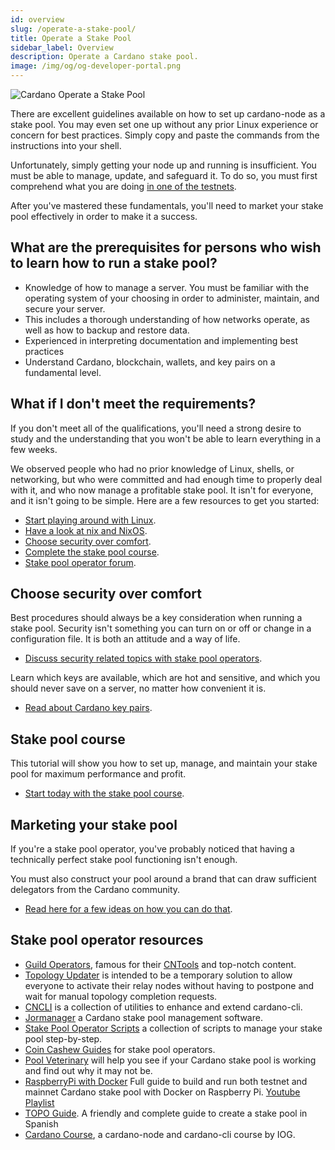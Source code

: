 ```yaml
---
id: overview
slug: /operate-a-stake-pool/
title: Operate a Stake Pool
sidebar_label: Overview
description: Operate a Cardano stake pool.
image: /img/og/og-developer-portal.png
---
```


![Cardano Operate a Stake Pool](../../static/img/card-operate-a-stake-pool-title.svg)

There are excellent guidelines available on how to set up cardano-node as a stake pool. You may even set one up without any prior Linux experience or concern for best practices. Simply copy and paste the commands from the instructions into your shell.

Unfortunately, simply getting your node up and running is insufficient. You must be able to manage, update, and safeguard it. To do so, you must first comprehend what you are doing [in one of the testnets](/docs/get-started/testnets-and-devnets/).

After you've mastered these fundamentals, you'll need to market your stake pool effectively in order to make it a success.

## What are the prerequisites for persons who wish to learn how to run a stake pool?
- Knowledge of how to manage a server. You must be familiar with the operating system of your choosing in order to administer, maintain, and secure your server.
- This includes a thorough understanding of how networks operate, as well as how to backup and restore data.
- Experienced in interpreting documentation and implementing best practices
- Understand Cardano, blockchain, wallets, and key pairs on a fundamental level.

## What if I don't meet the requirements?
If you don't meet all of the qualifications, you'll need a strong desire to study and the understanding that you won't be able to learn everything in a few weeks.

We observed people who had no prior knowledge of Linux, shells, or networking, but who were committed and had enough time to properly deal with it, and who now manage a profitable stake pool. It isn't for everyone, and it isn't going to be simple. Here are a few resources to get you started:
- [Start playing around with Linux](https://ubuntu.com/tutorials/command-line-for-beginners#1-overview).
- [Have a look at nix and NixOS](https://nixos.org).
- [Choose security over comfort](#choose-security-over-comfort).
- [Complete the stake pool course](#stake-pool-course).
- [Stake pool operator forum](https://forum.cardano.org/c/staking-delegation/156).

## Choose security over comfort
Best procedures should always be a key consideration when running a stake pool. Security isn't something you can turn on or off or change in a configuration file. It is both an attitude and a way of life.
- [Discuss security related topics with stake pool operators](https://forum.cardano.org/c/staking-delegation/stake-pool-security/157).

Learn which keys are available, which are hot and sensitive, and which you should never save on a server, no matter how convenient it is. 
- [Read about Cardano key pairs](cardano-key-pairs).


## Stake pool course
This tutorial will show you how to set up, manage, and maintain your stake pool for maximum performance and profit.
- [Start today with the stake pool course](../stake-pool-course/).

## Marketing your stake pool
If you're a stake pool operator, you've probably noticed that having a technically perfect stake pool functioning isn't enough.

You must also construct your pool around a brand that can draw sufficient delegators from the Cardano community.
- [Read here for a few ideas on how you can do that](marketing-stake-pool).

## Stake pool operator resources
- [Guild Operators](https://cardano-community.github.io/guild-operators), famous for their [CNTools](https://cardano-community.github.io/guild-operators/#/Scripts/cntools) and top-notch content. 
- [Topology Updater](https://cardano-community.github.io/guild-operators/#/Scripts/topologyupdater) is intended to be a temporary solution to allow everyone to activate their relay nodes without having to postpone and wait for manual topology completion requests.
- [CNCLI](https://github.com/AndrewWestberg/cncli) is a collection of utilities to enhance and extend cardano-cli. 
- [Jormanager](https://bitbucket.org/muamw10/jormanager/src/develop/) a Cardano stake pool management software. 
- [Stake Pool Operator Scripts](https://github.com/gitmachtl/scripts) a collection of scripts to manage your stake pool step-by-step. 
- [Coin Cashew Guides](https://www.coincashew.com/coins/overview-ada/guide-how-to-build-a-haskell-stakepool-node) for stake pool operators.
- [Pool Veterinary](http://pool.vet) will help you see if your Cardano stake pool is working and find out why it may not be.
- [RaspberryPi with Docker](https://github.com/speedwing/cardano-staking-pool-edu) Full guide to build and run both testnet and mainnet Cardano stake pool with Docker on Raspberry Pi. [Youtube Playlist](https://www.youtube.com/playlist?list=PLBhbLwOuj0DfTnneuG3vyoDHY7Dv_aiyq)
- [TOPO Guide](https://es-kb.topopool.com/primeros-pasos). A friendly and complete guide to create a stake pool in Spanish
- [Cardano Course](https://cardano-course.gitbook.io/cardano-course/), a cardano-node and cardano-cli course by IOG.
